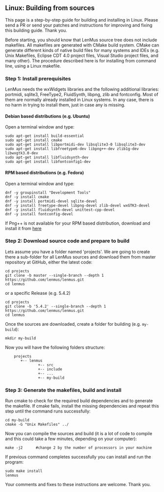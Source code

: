 ## Linux: Building from sources

This page is a step-by-step guide for building and installing in Linux. Please send a PR or send your patches and instructions for improving and fixing this building guide. Thank you.

Before starting, you should know that LenMus source tree does not include makefiles. All makefiles are generated with CMake build system. CMake can generate different kinds of native build files for many systems and IDEs (e.g. Unix Makefiles, Eclipse CDT 4.0 project files, Visual Studio project files, and many other). The procedure described here is for installing from command line, using a Linux makefile.

### Step 1: Install prerequisites

LenMus needs the wxWidgets libraries and the following additional libraries: portmidi, sqlite3, FreeType2, FluidSynth, libpng, zlib and fontconfig. Most of them are normally already installed in Linux systems. In any case, there is no harm in trying to install them, just in case any is missing. 

#### Debian based distributions (e.g. Ubuntu)

Open a terminal window and type:

```
sudo apt-get install build-essential
sudo apt-get install cmake
sudo apt-get install libportmidi-dev libsqlite3-0 libsqlite3-dev
sudo apt-get install libfreetype6-dev libpng++-dev zlib1g-dev libwxgtk3.0-dev
sudo apt-get install libfluidsynth-dev
sudo apt-get install libfontconfig1-dev
```

#### RPM based distributions (e.g. Fedora)

Open a terminal window and type:
```
dnf -y groupinstall "Development Tools"
dnf -y install cmake
dnf -y install portmidi-devel sqlite-devel
dnf -y install freetype-devel libpng-devel zlib-devel wxGTK3-devel
dnf -y install fluidsynth-devel unittest-cpp-devel
dnf -y install fontconfig-devel
```

If Png++ is not available for your RPM based distribution, download and install it from [here](http://download.savannah.nongnu.org/releases/pngpp/)


### Step 2: Download source code and prepare to build

Lets assume you have a folder named 'projects'. We are going to create there a sub-folder for all LenMus sources and download them from master repository at GitHub, either the latest code:

```
cd projects
git clone -b master --single-branch --depth 1 https://github.com/lenmus/lenmus.git
cd lenmus
```

or a specific Release (e.g. 5.4.2)

```
cd projects
git clone -b '5.4.2' --single-branch --depth 1 https://github.com/lenmus/lenmus.git
cd lenmus
```

Once the sources are downloaded, create a folder for building (e.g. `my-build`):

```
mkdir my-build
```

Now you will have the following folders structure:

```
    projects
       +-- lenmus
               +-- src
               +-- include
               +-- ...
               +-- my-build
```

### Step 3: Generate the makefiles, build and install

Run cmake to check for the required build dependencies and to generate the makefile. If cmake fails, install the missing dependencies and repeat this step until the command runs successfully:

```
cd my-build
cmake -G "Unix Makefiles" ../
```

Now you can compile the sources and build (it is a lot of code to compile and this could take a few minutes, depending on your computer):

```
make -j2      #change 2 by the number of processors in your machine
```

If previous command completes successfully you can install and run the program:

```
sudo make install
lenmus
```

Your comments and fixes to these instructions are welcome. Thank you.

